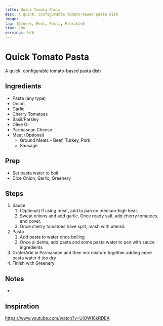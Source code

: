 ```yaml
---
title: Quick Tomato Pasta
desc: A quick, configurable tomato-based pasta dish
image:
tag: [Dinner, Meal, Pasta, Flexible]
time: 20m
servings: N/A
---
```

# Quick Tomato Pasta
A quick, configurable tomato-based pasta dish

## Ingredients
- Pasta (any type)
- Onion
- Garlic
- Cherry Tomatoes
- Basil/Parsley
- Olive Oil
- Parmasean Cheese
- Meat (Optional)
  - Ground Meats - Beef, Turkey, Pork
  - Sausage

## Prep
- Set pasta water to boil
- Dice Onion, Garlic, Greenery

## Steps
1. Sauce
   1. (Optional) If using meat, add to pan on medium-high heat.
   2. Sweat onions and add garlic. Once ready salt, add cherry tomatoes, and cover.
   3. Once cherry tomatoes have split, mash with utensil.
2. Pasta
   1. Add pasta to water once boiling
   2. Once al dente, add pasta and some pasta water to pan with sauce ingredients
3. Grate/Add in Parmasean and then mix mixture together adding more pasta water if too dry
4. Finish with Greenery

## Notes
-

## Inspiration
https://www.youtube.com/watch?v=UIOW18kRDEA
